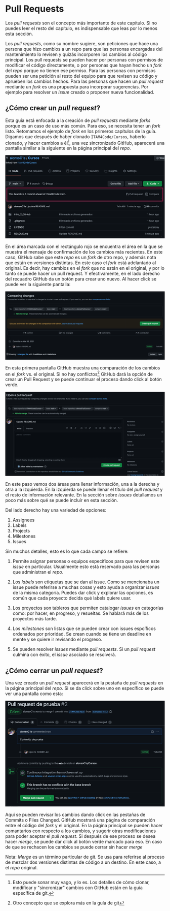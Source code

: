 # Pull Requests

Los _pull requests_ son el concepto más importante de este capítulo.
Si no puedes leer el resto del capítulo, es indispensable que leas por
lo menos esta sección.

Los _pull requests_, como su nombre sugiere, son peticiones que hace
una persona que hizo cambios a un repo para que las personas
encargadas del mantenimiento lo revisen y quizás incorporen los
cambios al código principal. Los pull requests se pueden hacer por
personas con permisos de modificar el código directamente, o por
personas que hayan hecho un _fork_ del _repo_ porque no tienen ese
permiso. Para las personas con permisos pueden ser una petición al
resto del equipo para que revisen su código y aprueben los cambios
hechos. Para las personas que hacen un _pull request_ mediante un
_fork_ es una prupuesta para incorporar sugerencias. Por ejemplo para
resolver un _issue_ creado o proponer nueva funcionalidad.

## ¿Cómo crear un _pull request_?

Esta guía está enfocada a la creación de _pull requests_ mediante
_forks_ porque es un caso de uso más común. Para eso, se necesita
tener un _fork_ listo. Retomamos el ejemplo de _fork_ en los primeros
capítulos de la guía. Digamos que después de haber clonado
`ÌTAM4Code/Cursos`, haberlo clonado, y hacer cambios a él[^1], una vez
sincronizado GitHub, aparecerá una pantalla similar a la siguiente en
la página principal del _repo_.

[^1]: Esto puede sonar muy vago, y lo es. Los detalles de cómo clonar,
  modificar y "sincronizar" cambios con GitHub están en la guía
  específica de git.

![Sugerencia de pull request](figs/repo_pr_suggestion.png)

En el área marcada con el rectángulo rojo se encuentra el área en la
que se muestra el mensaje de confirmación de los cambios más
recientes. En este caso, GitHub sabe que este _repo_ es un _fork_ de
otro repo, y además nota que están en versiones distintas. En este
caso el _fork_ está adelantado al original. Es decir, hay cambios en
el _fork_ que no están en el original, y por lo tanto se puede hacer
un pull request. Y efectivamente, en el lado derecho del recuadro
GitHub da un botón para crear uno nuevo. Al hacer click se puede ver
la siguiente pantalla:

![Primer paso de un PR](figs/pr_1st_step.png)

En esta primera pantalla GitHub muestra una comparación de los cambios
en el _fork_ vs. el original. Si no hay conflictos[^2] GitHub dará la
opción de crear un Pull Request y se puede continuar el proceso dando
click al botón verde.

[^2]: Otro concepto que se explora más en la guía de git

![Segundo paso de un PR](figs/pr_2nd_step.png)

En este paso vemos dos áreas para llenar información, una a la derecha
y otra a la izquierda. En la izquierda se puede llenar el título del
_pull request_ y el resto de información relevante. En la sección
sobre _issues_ detallamos un poco más sobre qué se puede incluír en
esta sección.

Del lado derecho hay una variedad de opciones:

1. Assignees
2. Labels
3. Projects
4. Milestones
5. Issues

Sin muchos detalles, esto es lo que cada campo se refiere:

1. Permite asignar personas o equipos específicos para que revisen
   este _issue_ en particular. Usualmente esto está reservado para las
   personas que administran el _repo_.

2. Los _labels_ son etiquetas que se dan al issue. Como se mencionaba
   un issue puede referirse a muchas cosas y esto ayuda a organizar
   _issues_ de la misma categoría. Puedes dar click y explorar las
   opciones, es común que cada proyecto decida qué labels quiere usar.

3. Los proyectos son tableros que permiten catalogar _issues_ en
   categorías como: por hacer, en progreso, y resueltas. Se hablará
   más de los proyectos más tarde.

4. Los _milestones_ son listas que se pueden crear con issues
   espcíficos ordenados por prioridad. Se crean cuando se tiene un
   deadline en mente y se quiere ir revisando el progreso.

5. Se pueden resolver _issues_ mediante _pull requests_. Si un _pull
   request_ culmina con éxito, el _issue_ asociado se resolverá.

## ¿Cómo cerrar un _pull request_?

Una vez creado un _pull request_ aparecerá en la pestaña de _pull
requests_ en la página principal del _repo_. Si se da click sobre uno
en específico se puede ver una pantalla como esta:

![Página de un pull request](figs/pr_page.png)

Aqui se pueden revisar los cambios dando click en las pestañas de
Commits o Files Changed. GitHub mostrará una página de comparación
entre el código del _fork_ y el original. En la página principal se
pueden hacer comantarios con respecto a los cambios, y sugerir otras
modificaciones para poder aceptar el _pull request_. Si después de ese
proceso se desea hacer _merge_, se puede dar click al botón verde
marcado para eso. En caso de que se rechacen los cambios se puede
cerrar sin hacer _merge_

Nota: _Merge_ es un término particular de git. Se usa para referirse
al proceso de mezclar dos versiones distintas de código a un destino.
En este caso, a el _repo_ original.
